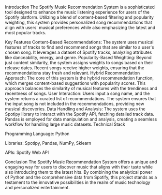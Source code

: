 Introduction
The Spotify Music Recommendation System is a sophisticated tool designed to enhance the music listening experience for users of the Spotify platform. Utilizing a blend of content-based filtering and popularity weighting, this system provides personalized song recommendations that align with users' musical preferences while also emphasizing the latest and most popular tracks.

Key Features
Content-Based Recommendations:
The system uses musical features of tracks to find and recommend songs that are similar to a user's chosen song.
It leverages a dataset of Spotify tracks, analyzing attributes like danceability, energy, and genre.
Popularity-Based Weighting:
Beyond just content similarity, the system assigns weights to songs based on their release dates.
Recent songs receive higher weights, ensuring that the recommendations stay fresh and relevant.
Hybrid Recommendation Approach:
The core of this system is the hybrid recommendation function, which merges content-based suggestions with popularity scores.
This approach balances the similarity of musical features with the trendiness and recentness of songs.
User Interaction:
Users input a song name, and the system returns a curated list of recommendations.
The system ensures that the input song is not included in the recommendations, providing new musical discoveries.
Data Handling and Analysis:
The system uses the Spotipy library to interact with the Spotify API, fetching detailed track data.
Pandas is employed for data manipulation and analysis, creating a seamless workflow for handling large music datasets.
Technical Stack

Programming Language: Python

Libraries: Spotipy, Pandas, NumPy, Sklearn

APIs: Spotify Web API

Conclusion
The Spotify Music Recommendation System offers a unique and engaging way for users to discover music that aligns with their taste while also introducing them to the latest hits. By combining the analytical power of Python and the comprehensive data from Spotify, this project stands as a testament to the innovative possibilities in the realm of music technology and personalized entertainment.

